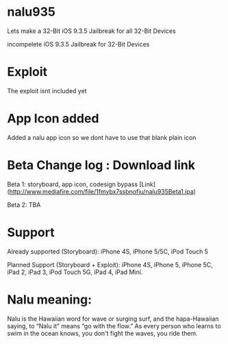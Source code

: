 # nalu935

Lets make a 32-Bit iOS 9.3.5 Jailbreak for all 32-Bit Devices

incompelete iOS 9.3.5 Jailbreak for 32-Bit Devices

# Exploit

The exploit isnt included yet

# App Icon added

Added a nalu app icon so we dont have to use that blank plain icon

# Beta Change log : Download link

Beta 1: storyboard, app icon, codesign bypass [Link] (http://www.mediafire.com/file/1fmybx7ssbnofiu/nalu935Beta1.ipa)

Beta 2: TBA


# Support

Already supported (Storyboard): iPhone 4S, iPhone 5/5C, iPod Touch 5

Planned Support (Storyboard + Exploit): iPhone 4S, iPhone 5, iPhone 5C, iPad 2, iPad 3, iPod Touch 5G, iPad 4, iPad Mini.

# Nalu meaning:

Nalu is the Hawaiian word for wave or surging surf, 
and the hapa-Hawaiian saying, to “Nalu it” means “go with the flow.” 
As every person who learns to swim in the ocean knows, 
you don't fight the waves, you ride them.
